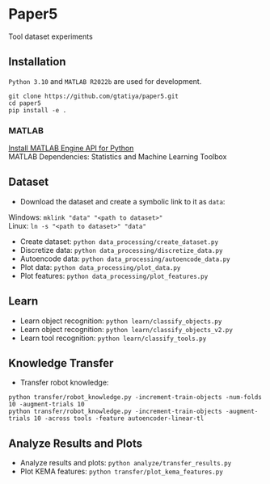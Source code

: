 # Paper5
Tool dataset experiments

## Installation

`Python 3.10` and `MATLAB R2022b` are used for development.

```
git clone https://github.com/gtatiya/paper5.git
cd paper5
pip install -e .
```

### MATLAB

[Install MATLAB Engine API for Python](https://www.mathworks.com/help/matlab/matlab_external/install-the-matlab-engine-for-python.html) <br>
MATLAB Dependencies: Statistics and Machine Learning Toolbox

## Dataset

- Download the dataset and create a symbolic link to it as `data`: <br>

Windows: `mklink "data" "<path to dataset>"` <br>
Linux: `ln -s "<path to dataset>" "data"`

- Create dataset: `python data_processing/create_dataset.py`
- Discretize data: `python data_processing/discretize_data.py`
- Autoencode data: `python data_processing/autoencode_data.py`
- Plot data: `python data_processing/plot_data.py`
- Plot features: `python data_processing/plot_features.py`

## Learn

- Learn object recognition: `python learn/classify_objects.py`
- Learn object recognition: `python learn/classify_objects_v2.py`
- Learn tool recognition: `python learn/classify_tools.py`

## Knowledge Transfer

- Transfer robot knowledge:
```
python transfer/robot_knowledge.py -increment-train-objects -num-folds 10 -augment-trials 10
python transfer/robot_knowledge.py -increment-train-objects -augment-trials 10 -across tools -feature autoencoder-linear-tl
```

## Analyze Results and Plots

- Analyze results and plots: `python analyze/transfer_results.py`
- Plot KEMA features: `python transfer/plot_kema_features.py`
